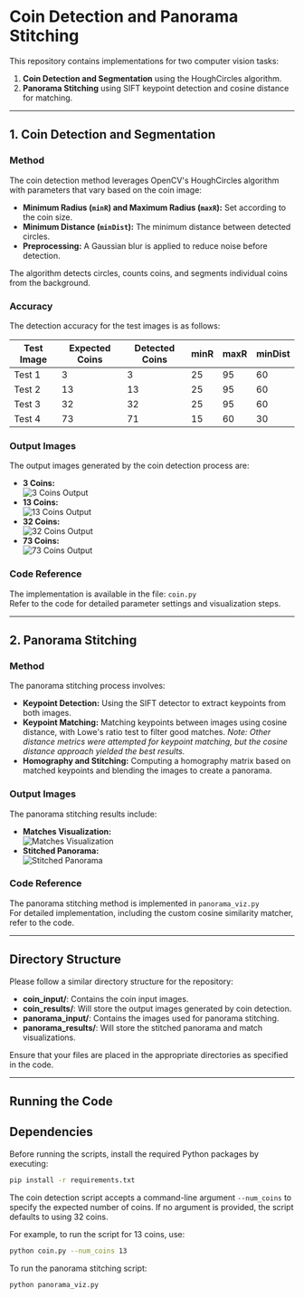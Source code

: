 # Coin Detection and Panorama Stitching

This repository contains implementations for two computer vision tasks:
1. **Coin Detection and Segmentation** using the HoughCircles algorithm.
2. **Panorama Stitching** using SIFT keypoint detection and cosine distance for matching.

---

## 1. Coin Detection and Segmentation

### Method
The coin detection method leverages OpenCV's HoughCircles algorithm with parameters that vary based on the coin image:
- **Minimum Radius (`minR`) and Maximum Radius (`maxR`):** Set according to the coin size.
- **Minimum Distance (`minDist`):** The minimum distance between detected circles.
- **Preprocessing:** A Gaussian blur is applied to reduce noise before detection.

The algorithm detects circles, counts coins, and segments individual coins from the background.

### Accuracy
The detection accuracy for the test images is as follows:

| Test Image | Expected Coins | Detected Coins | minR | maxR | minDist |
|------------|----------------|----------------|------|------|---------|
| Test 1     | 3              | 3              | 25   | 95   | 60      |
| Test 2     | 13             | 13             | 25   | 95   | 60      |
| Test 3     | 32             | 32             | 25   | 95   | 60      |
| Test 4     | 73             | 71             | 15   | 60   | 30      |

### Output Images
The output images generated by the coin detection process are:

- **3 Coins:**  
  ![3 Coins Output](coin_results/3_coins_output.png)
- **13 Coins:**  
  ![13 Coins Output](coin_results/13_coins_output.png)
- **32 Coins:**  
  ![32 Coins Output](coin_results/32_coins_output.png)
- **73 Coins:**  
  ![73 Coins Output](coin_results/73_coins_output.png)

### Code Reference
The implementation is available in the file: `coin.py`  
Refer to the code for detailed parameter settings and visualization steps.

---

## 2. Panorama Stitching

### Method
The panorama stitching process involves:
- **Keypoint Detection:** Using the SIFT detector to extract keypoints from both images.
- **Keypoint Matching:** Matching keypoints between images using cosine distance, with Lowe's ratio test to filter good matches.
      *Note: Other distance metrics were attempted for keypoint matching, but the cosine distance approach yielded the best results.*
- **Homography and Stitching:** Computing a homography matrix based on matched keypoints and blending the images to create a panorama.

### Output Images
The panorama stitching results include:

- **Matches Visualization:**  
  ![Matches Visualization](panorama_results/matches.jpg)
- **Stitched Panorama:**  
  ![Stitched Panorama](panorama_results/stitched.jpg)

### Code Reference
The panorama stitching method is implemented in `panorama_viz.py`  
For detailed implementation, including the custom cosine similarity matcher, refer to the code.

---


## Directory Structure

Please follow a similar directory structure for the repository:
- **coin_input/**: Contains the coin input images.
- **coin_results/**: Will store the output images generated by coin detection.
- **panorama_input/**: Contains the images used for panorama stitching.
- **panorama_results/**: Will store the stitched panorama and match visualizations.

Ensure that your files are placed in the appropriate directories as specified in the code.

---

## Running the Code

## Dependencies

Before running the scripts, install the required Python packages by executing:

```bash
pip install -r requirements.txt
```

The coin detection script accepts a command-line argument `--num_coins` to specify the expected number of coins.
If no argument is provided, the script defaults to using 32 coins.

For example, to run the script for 13 coins, use:

```bash
python coin.py --num_coins 13
```

To run the panorama stitching script:

```bash
python panorama_viz.py
```
